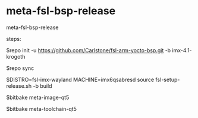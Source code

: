 # meta-fsl-bsp-release
meta-fsl-bsp-release 

steps:

$repo init -u https://github.com/Carlstone/fsl-arm-yocto-bsp.git -b imx-4.1-krogoth

$repo sync

$DISTRO=fsl-imx-wayland MACHINE=imx6qsabresd source fsl-setup-release.sh -b build

$bitbake meta-image-qt5

$bitbake meta-toolchain-qt5
